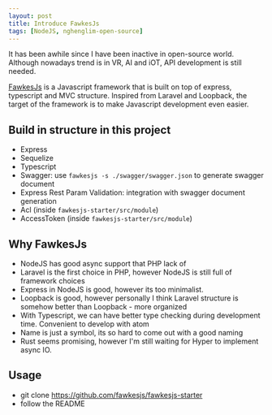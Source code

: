 ```yaml
---
layout: post
title: Introduce FawkesJs
tags: [NodeJS, nghenglim-open-source]
---
```


It has been awhile since I have been inactive in open-source world. Although nowadays trend is in VR, AI and iOT, API development is still needed.

[FawkesJs](https://github.com/fawkesjs/fawkesjs) is a Javascript framework that is built on top of express, typescript and MVC structure. Inspired from Laravel and Loopback, the target of the framework is to make Javascript development even easier.

## Build in structure in this project
- Express
- Sequelize
- Typescript
- Swagger: use `fawkesjs -s ./swagger/swagger.json` to generate swagger document
- Express Rest Param Validation: integration with swagger document generation
- Acl (inside `fawkesjs-starter/src/module`)
- AccessToken (inside `fawkesjs-starter/src/module`)

## Why FawkesJs
- NodeJS has good async support that PHP lack of
- Laravel is the first choice in PHP, however NodeJS is still full of framework choices
- Express in NodeJS is good, however its too minimalist.
- Loopback is good, however personally I think Laravel structure is somehow better than Loopback - more organized
- With Typescript, we can have better type checking during development time. Convenient to develop with atom
- Name is just a symbol, its so hard to come out with a good naming
- Rust seems promising, however I'm still waiting for Hyper to implement async IO.

## Usage
- git clone https://github.com/fawkesjs/fawkesjs-starter
- follow the README
